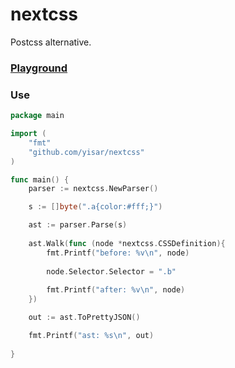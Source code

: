 # nextcss
Postcss alternative.

### [Playground](https://yisar.github.io/nextcss/)

### Use

```go
package main

import (
	"fmt"
	"github.com/yisar/nextcss"
)

func main() {
	parser := nextcss.NewParser()

	s := []byte(".a{color:#fff;}")

	ast := parser.Parse(s)
	
	ast.Walk(func (node *nextcss.CSSDefinition){
		fmt.Printf("before: %v\n", node)
		
		node.Selector.Selector = ".b"
	
		fmt.Printf("after: %v\n", node)
	})

	out := ast.ToPrettyJSON()

	fmt.Printf("ast: %s\n", out)
	
}
```
